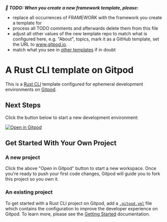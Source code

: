 _**🔴 TODO: When you create a new framework template, please:**_
* replace all occurrences of FRAMEWORK with the framework you create a template for
* process all TODO comments and afterwards delete them from this file
* adjust all other values of the new template repo to match what is configured here, e.g. "About", topics, mark it as a GitHub template, set the URL to www.gitpod.io.
* match what you see in [other templates](https://github.com/gitpod-io/?q=template-) if in doubt

# A Rust CLI template on Gitpod

This is a [Rust CLI](https://rust-starter.github.io) template configured for ephemeral development environments on [Gitpod](https://www.gitpod.io/).

## Next Steps

Click the button below to start a new development environment:

[![Open in Gitpod](https://gitpod.io/button/open-in-gitpod.svg)](https://gitpod.io/#https://github.com/gitpod-io/template-rust-cli)

## Get Started With Your Own Project

### A new project

Click the above "Open in Gitpod" button to start a new workspace. Once you're ready to push your first code changes, Gitpod will guide you to fork this project so you own it.

### An existing project

To get started with a Rust CLI project on Gitpod, add a [`.gitpod.yml`](./.gitpod.yml) file which contains the configuration to improve the developer experience on Gitpod. To learn more, please see the [Getting Started](https://www.gitpod.io/docs/getting-started) documentation.
